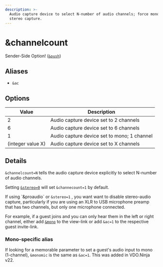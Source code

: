 ```yaml
---
description: >-
  Audio capture device to select N-number of audio channels; force mono or
  stereo capture.
---
```


# \&channelcount

Sender-Side Option! ([`&push`](push.md))

## Aliases

* `&ac`

## Options

| Value             | Description                                 |
| ----------------- | ------------------------------------------- |
| 2                 | Audio capture device set to 2 channels      |
| 6                 | Audio capture device set to 6 channels      |
| 1                 | Audio capture device set to mono; 1 channel |
| (integer value X) | Audio capture device set to X channels      |

## Details

`&channelcount=N` tells the audio capture device explicitly to select N-number of audio channels.&#x20;

Setting [`&stereo=0`](../general-settings/stereo.md) will set `&channecount=1` by default.

If using \`\&proaudio\` or `&stereo=1` , you want want to disable stereo-audio capture, particularly if you are using an XLR to USB microphone preamp that has two channels, but only one microphone connected.

For example, if a guest joins and you can only hear them in the left or right channel, either add [`&mono`](../advanced-settings/view-parameters/mono.md) to the view-link or add `&ac=1` to the respective guest invite-link.

### Mono-specific alias

If looking for a memorable parameter to set a guest's audio input to mono (1-channel), `&monomic` is the same as `&ac=1`. This was added in VDO.Ninja v22.
